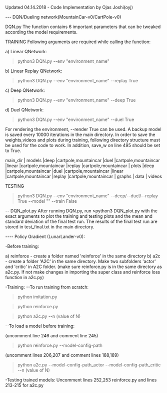 Updated 04.14.2018 - Code Implementation by Ojas Joshi(oyj)

--- DQN/Dueling network(MountainCar-v0/CartPole-v0)

DQN.py
The function contains 6 important parameters that can be tweaked according the model requirements.

TRAINING
Following arguments are required while calling the function:

a) Linear QNetwork: 
> python3 DQN.py --env "environment_name" 

b) Linear Replay QNetwork:
> python3 DQN.py --env "environment_name" --replay True 

c) Deep QNetwork:
> python3 DQN.py --env "environment_name" --deep True 

d) Duel QNetwork:
> python3 DQN.py --env "environment_name" --duel True

For rendering the environment, --render True can be used. A backup model is saved every 10000 iterations in the main directory.
In order to save the weights,videos and plots during training, following directory structure must be used for the code to work. In addition, save_w on line 495 should be set to True.

main_dir
|	models
		|deep
			|cartpole,mountaincar
		|duel
			|cartpole,mountaincar
		|linear
			|cartpole,mountaincar
		|replay
			|cartpole,mountaincar
|	plots
		|deep
			|cartpole,mountaincar
		|duel
			|cartpole,mountaincar
		|linear
			|cartpole,mountaincar
		|replay
			|cartpole,mountaincar
| 	graphs
|	data
|	videos	

TESTING

>python3 DQN.py --env "environment_name" --deep/--duel/--replay True --model "<path-to-model-file>" --train False

-- DQN_plot.py
After running DQN.py, run >python3 DQN_plot.py with the exact arguments to plot the training and testing plots and the mean and standard deviation of the final test run. The results of the final test run are stored in test_final.txt in the main directory.


---- Policy Gradient (LunarLander-v0): 

-Before training:

a) reinforce - create a folder named 'reinforce' in the same directory
b) a2c - create a folder 'A2C' in the same directory. Make two subfolders 'actor' and 'critic' in A2C folder.
(make sure reinforce.py is in the same directory as a2c.py. If not make changes in importing the super class and reinforce loss function in a2c.py)

-Training:
--To run training from scratch:

> python imitation.py

> python reinforce.py

> python a2c.py --n (value of N)

--To load a model before training: 

(uncomment line 246 and comment line 245)
> python reinforce.py --model-config-path <path-to-model>

(uncomment lines 206,207 and comment lines 188,189)
> python a2c.py --model-config-path_actor <path-to-actor-model> --model-config-path_critic <path-to-critic-model> --n (value of N)

-Testing trained models: Uncomment lines 252,253 reinforce.py and lines 213-215 for a2c.py


